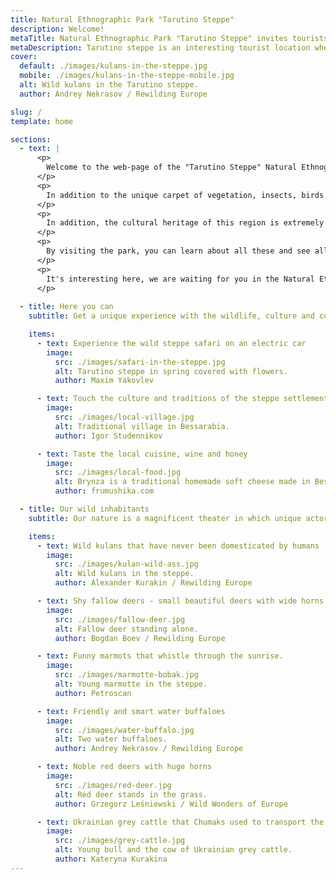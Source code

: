 ```yaml
---
title: Natural Ethnographic Park "Tarutino Steppe"
description: Welcome!
metaTitle: Natural Ethnographic Park "Tarutinо Steppe" invites tourists
metaDescription: Tarutinо steppe is an interesting tourist location where you can see wild nature, wildlife and big grazers
cover:
  default: ./images/kulans-in-the-steppe.jpg
  mobile: ./images/kulans-in-the-steppe-mobile.jpg  
  alt: Wild kulans in the Tarutino steppe.
  author: Andrey Nekrasov / Rewilding Europe

slug: /
template: home

sections:
  - text: |
      <p>
        Welcome to the web-page of the "Tarutino Steppe" Natural Ethnographic Park! Our goal is to show you and preserve for posterity the unique nature and culture of the Tarutino steppe - one of the last untouched steppe plots of Ukraine and Europe. You can see how the steppes of our country looked hundreds of years ago, before they were mastered by man and turned into agricultural land.
      </p>
      <p>
        In addition to the unique carpet of vegetation, insects, birds and small animals of the steppe, in the Tarutino steppe you can meet large herbivores that once inhabited the steppe - wild kulans, shy fallow deer, amusing saigas, smart water buffaloes, noble red deer and majestic Ukrainian gray bulls, which roam free in the steppe and shape its landscape and diversity.
      </p>
      <p>
        In addition, the cultural heritage of this region is extremely interesting and rich - from the mounds of the Cimmerians, Scythians and Sarmatians, to the houses and traditions of different nationalities who lived on these lands later on - Ukrainians, Russians, Moldavians, Germans and others. Unfortunately, the modern history of the steppe is rather dramatic. Several years ago, the threat of destruction hung over the Tarutino steppe, and only an active public campaign made it possible to preserve this unique territory, although a third of the steppe was plowed and now needs to be restored. 
      </p>
      <p>
        By visiting the park, you can learn about all these and see all the beauty and riches of the steppe with your own eyes. Check the "Services" page to find the most interesting leisure option in our park. 
      </p>
      <p>
        It's interesting here, we are waiting for you in the Natural Ethnographic Park "Tarutinо Steppe"!
      </p>
  
  - title: Here you can
    subtitle: Get a unique experience with the wildlife, culture and cuisine of Bessarabia, preserved till nowadays.

    items:
      - text: Experience the wild steppe safari on an electric car
        image: 
          src: ./images/safari-in-the-steppe.jpg
          alt: Tarutino steppe in spring covered with flowers.
          author: Maxim Yakovlev

      - text: Touch the culture and traditions of the steppe settlements
        image: 
          src: ./images/local-village.jpg
          alt: Traditional village in Bessarabia.
          author: Igor Studennikov

      - text: Taste the local cuisine, wine and honey
        image:
          src: ./images/local-food.jpg
          alt: Brynza is a traditional homemade soft cheese made in Bessarabia.
          author: frumushika.com

  - title: Our wild inhabitants
    subtitle: Our nature is a magnificent theater in which unique actors will meet you.

    items:
      - text: Wild kulans that have never been domesticated by humans
        image:
          src: ./images/kulan-wild-ass.jpg
          alt: Wild kulans in the steppe.
          author: Alexander Kurakin / Rewilding Europe

      - text: Shy fallow deers - small beautiful deers with wide horns
        image:
          src: ./images/fallow-deer.jpg
          alt: Fallow deer standing alone.
          author: Bogdan Boev / Rewilding Europe

      - text: Funny marmots that whistle through the sunrise. 
        image:
          src: ./images/marmotte-bobak.jpg
          alt: Young marmotte in the steppe.
          author: Petroscan

      - text: Friendly and smart water buffaloes
        image:
          src: ./images/water-buffalo.jpg
          alt: Two water buffaloes.
          author: Andrey Nekrasov / Rewilding Europe

      - text: Noble red deers with huge horns
        image:
          src: ./images/red-deer.jpg
          alt: Red deer stands in the grass.
          author: Grzegorz Leśniewski / Wild Wonders of Europe

      - text: Ukrainian grey cattle that Chumaks used to transport the salt
        image:
          src: ./images/grey-cattle.jpg
          alt: Young bull and the cow of Ukrainian grey cattle.
          author: Kateryna Kurakina
---
```

